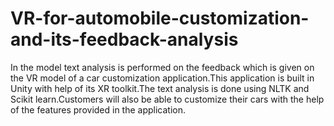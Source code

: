 # VR-for-automobile-customization-and-its-feedback-analysis
In the model text analysis is performed on the feedback which is given on the VR model of a car customization application.This application is built in Unity with help of its XR toolkit.The text analysis is done using NLTK and Scikit learn.Customers will also be able to customize their cars with the help of the features provided in the application.
